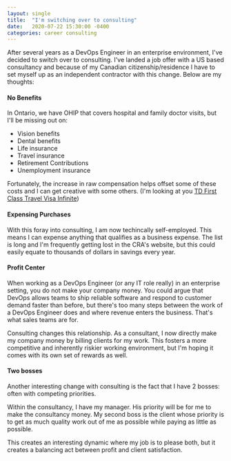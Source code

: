 ```yaml
---
layout: single
title:  "I'm switching over to consulting"
date:   2020-07-22 15:30:00 -0400
categories: career consulting
---
```

After several years as a DevOps Engineer in an enterprise environment, I've decided to switch over to consulting. I've landed a job offer with a US based consultancy and because of my Canadian citizenship/residence I have to set myself up as an independent contractor with this change. Below are my thoughts:

#### No Benefits
In Ontario, we have OHIP that covers hospital and family doctor visits, but I'll be missing out on:
* Vision benefits
* Dental benefits
* Life insurance
* Travel insurance
* Retirement Contributions
* Unemployment insurance

Fortunately, the increase in raw compensation helps offset some of these costs and I can get creative with some others. (I'm looking at you [TD First Class Travel Visa Infinite](https://www.td.com/ca/en/personal-banking/products/credit-cards/travel-rewards/first-class-travel-visa-infinite-card/))

#### Expensing Purchases
With this foray into consulting, I am now techincally self-employed. This means I can expense anything that qualifies as a business expense. The list is long and I'm frequently getting lost in the CRA's website, but this could easily equate to thousands of dollars in savings every year.

#### Profit Center
When working as a DevOps Engineer (or any IT role really) in an enterprise setting, you do not make your company money. You could argue that DevOps allows teams to ship reliable software and respond to customer demand faster than before, but there's too many steps between the work of a DevOps Engineer does and where revenue enters the business. That's what sales teams are for.

Consulting changes this relationship. As a consultant, I now directly make my company money by billing clients for my work. This fosters a more competitive and inherently riskier working environment, but I'm hoping it comes with its own set of rewards as well.

#### Two bosses
Another interesting change with consulting is the fact that I have 2 bosses: often with competing priorities.

Within the consultancy, I have my manager. His priority will be for me to make the consultancy money. My second boss is the client whose priority is to get as much quality work out of me as possible while paying as little as possible. 

This creates an interesting dynamic where my job is to please both, but it creates a balancing act between profit and client satisfaction.